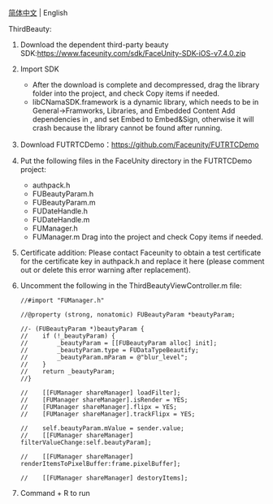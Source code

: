 [简体中文](README.cn.md) | English

ThirdBeauty:

1. Download the dependent third-party beauty SDK:https://www.faceunity.com/sdk/FaceUnity-SDK-iOS-v7.4.0.zip
2. Import SDK
    - After the download is complete and decompressed, drag the library folder into the project, and check Copy items if needed.
    - libCNamaSDK.framework is a dynamic library, which needs to be in General->Framworks, Libraries, and Embedded Content
       Add dependencies in , and set Embed to Embed&Sign, otherwise it will crash because the library cannot be found after running.
3. Download FUTRTCDemo：https://github.com/Faceunity/FUTRTCDemo
4. Put the following files in the FaceUnity directory in the FUTRTCDemo project:
    - authpack.h
    - FUBeautyParam.h
    - FUBeautyParam.m
    - FUDateHandle.h
    - FUDateHandle.m
    - FUManager.h
    - FUManager.m
    Drag into the project and check Copy items if needed.
5. Certificate addition: Please contact Faceunity to obtain a test certificate for the certificate key in authpack.h and replace it here (please comment out or delete this error warning after replacement).
6. Uncomment the following in the ThirdBeautyViewController.m file:

    ```
    //#import "FUManager.h"
    ```

    ```
    //@property (strong, nonatomic) FUBeautyParam *beautyParam;
    ```

    ```
    //- (FUBeautyParam *)beautyParam {
    //    if (!_beautyParam) {
    //        _beautyParam = [[FUBeautyParam alloc] init];
    //        _beautyParam.type = FUDataTypeBeautify;
    //        _beautyParam.mParam = @"blur_level";
    //    }
    //    return _beautyParam;
    //}
    ```

    ```
    //    [[FUManager shareManager] loadFilter];
    //    [FUManager shareManager].isRender = YES;
    //    [FUManager shareManager].flipx = YES;
    //    [FUManager shareManager].trackFlipx = YES;
    ```

    ```
    //    self.beautyParam.mValue = sender.value;
    //    [[FUManager shareManager] filterValueChange:self.beautyParam];
    ```

    ```
    //    [[FUManager shareManager] renderItemsToPixelBuffer:frame.pixelBuffer];
    ```

    ```
    //    [[FUManager shareManager] destoryItems];
    ```
7. Command + R to run


